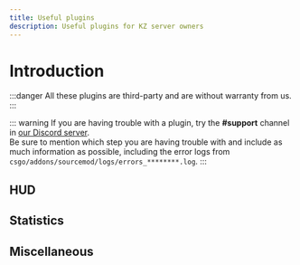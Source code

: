 ```yaml
---
title: Useful plugins
description: Useful plugins for KZ server owners
---
```


<script setup>
import Plugin from "../../components/Plugin.vue";
</script>

# Introduction

:::danger
All these plugins are third-party and are without warranty from us.
:::

::: warning
If you are having trouble with a plugin, try the **#support** channel in [our Discord server](https://discord.gg/csgokz).
<br>Be sure to mention which step you are having trouble with and include as much information as possible, including the error logs from `csgo/addons/sourcemod/logs/errors_********.log`.
:::

## HUD

<Plugin
  name="MovementHUD"
  author="Sikari"
  download="https://bitbucket.org/Sikarii/movementhud"
  description="A versatile SourceMod plugin providing customizable displays for player movement"
/>

<Plugin
  name="GOKZ Scoreboard Plugin"
  author="Ruto"
  download="https://github.com/DevRuto/GOKZ-Scoreboard-Timer"
  description="Shows Time in Kills, Checkpoints in Assists, and Teleports in Deaths column in the CSGO scoreboard"
  :categories="['In KZTimer']"
/>

## Statistics

<Plugin
  name="Distbug"
  author="GameChaos"
  download="https://github.com/DevRuto/KZTimerRecorder"
  description="Gives you more details on your jumpstats as well as stats on failed jumps (failstats)"
  :categories="['In GOKZ']"
/>

<Plugin
  name="More Stats"
  author="Szwagi, zer0.k"
  download="https://github.com/zer0k-z/more-stats"
  description="Displays statistics about your bhops"
  :categories="['In GOKZ']"
/>

## Miscellaneous

<Plugin
  name="MapCrashFixer"
  author="Bot Benson"
  download="https://forums.alliedmods.net/showthread.php?t=310542"
  description="Mostly fixes the issue where players experience their game crashing on map changes"
  :categories="['Recommended']"
/>

<Plugin
  name="Console Cleaner"
  author="e54385991"
  download="https://github.com/e54385991/console-cleaner"
  description="Gets rid of Datatable warnings spammed in the console"
  :categories="['In GOKZ']"
/>

<Plugin
  name="Longjump Room Teleporter"
  author="Evan"
  download="https://github.com/EvanIMK/KZ-LJ-Teleport"
  description="Allows your players to teleport directly to the longjump room"
/>

<Plugin
  name="Zone Stopwatch"
  author="GameChaos"
  download="https://bitbucket.org/GameChaos/zone-stopwatch"
  description="Lets players create zones to check how fast different routes are"
/>

<Plugin
  name="GCMeasure"
  author="GameChaos"
  download="https://bitbucket.org/GameChaos/gcmeasure"
  description="Enables players to measure distances between gaps as well as height differences"
  :categories="['In GOKZ']"
/>

<Plugin
  name="Player Model Changer"
  author="GameChaos"
  download="https://bitbucket.org/GameChaos/player-model-changer"
  description="Allows you to use different player models"
/>

<Plugin
  name="Ruto Recorder"
  author="Ruto"
  download="https://github.com/DevRuto/KZTimerRecorder"
  description="Allows you to save GOKZ server record replays on your KZTimer server"
  :categories="['In GOKZ']"
/>

<Plugin
  name="CSGO Particle Auto Precacher"
  author="Copypaste Slim, zer0k_z"
  download="https://bitbucket.org/zer0k_z/csgo-particle-auto-precacher/downloads"
  description="Allows players to see custom particles on certain maps like bkz_apricity_v2 and others"
  :categories="['In KZTimer']"
/>

<Plugin
  name="KZTierMapchooser"
  author="Kidev"
  download="https://forum.gokz.org/d/657-plugin-kztiermapchooser-map-tiers-displayed-in-votemap"
  description="A mapchooser that displays tiers next to maps in map votes"
/>
